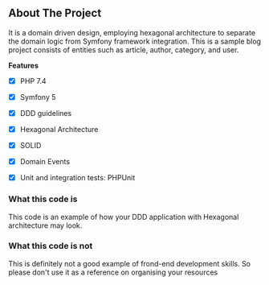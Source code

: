 
## About The Project

It is a domain driven design, employing hexagonal architecture to separate the domain logic from Symfony framework integration. This is a sample blog project consists of entities such as article, author, category, and user.

**Features**

- [x] PHP 7.4
- [x] Symfony 5
- [x] DDD guidelines
- [x] Hexagonal Architecture
- [x] SOLID
- [x] Domain Events
- [x] Unit and integration tests: PHPUnit



### What this code is
This code is an example of how your DDD application with Hexagonal architecture may look. 

### What this code is not
This is definitely not a good example of frond-end development skills. So please don't use it as a reference on organising your resources
